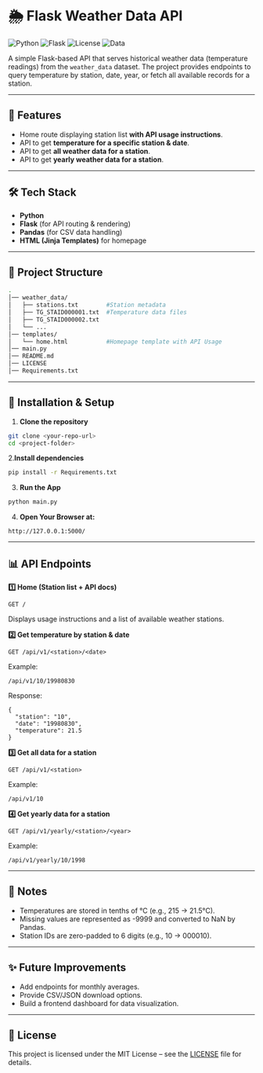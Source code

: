 # 🌦️ Flask Weather Data API  

![Python](https://img.shields.io/badge/Python-3.9%2B-blue?logo=python) 
![Flask](https://img.shields.io/badge/Flask-API-green?logo=flask) 
![License](https://img.shields.io/badge/License-MIT-yellow.svg) 
![Data](https://img.shields.io/badge/Weather-Data-orange)  

A simple Flask-based API that serves historical weather data (temperature readings) from the `weather_data` dataset. The project provides endpoints to query temperature by station, date, year, or fetch all available records for a station.  

---

## 📌 Features
- Home route displaying station list **with API usage instructions**.  
- API to get **temperature for a specific station & date**.  
- API to get **all weather data for a station**.  
- API to get **yearly weather data for a station**.  

---

## 🛠️ Tech Stack
- **Python**  
- **Flask** (for API routing & rendering)  
- **Pandas** (for CSV data handling)  
- **HTML (Jinja Templates)** for homepage  

---

## 📂 Project Structure
```bash
.
│── weather_data/
│   ├── stations.txt        #Station metadata
│   ├── TG_STAID000001.txt  #Temperature data files
│   ├── TG_STAID000002.txt
│   └── ...
│── templates/
│   └── home.html           #Homepage template with API Usage
│── main.py
│── README.md
│── LICENSE
│── Requirements.txt
```

---

## 🚀 Installation & Setup

1. **Clone the repository**  
```bash
git clone <your-repo-url>
cd <project-folder>
```

2.**Install dependencies**
```bash 
pip install -r Requirements.txt
```

3. **Run the App**
```bash
python main.py
```

4. **Open Your Browser at:**
```
http://127.0.0.1:5000/
```

---

## 📊 API Endpoints

**1️⃣ Home (Station list + API docs)**
```
GET /
```
Displays usage instructions and a list of available weather stations.

**2️⃣ Get temperature by station & date**
```
GET /api/v1/<station>/<date>
```
Example:
```
/api/v1/10/19980830
```
Response:
```
{
  "station": "10",
  "date": "19980830",
  "temperature": 21.5
}
```

**3️⃣ Get all data for a station**
```
GET /api/v1/<station>
```
Example:
```
/api/v1/10
```

**4️⃣ Get yearly data for a station**
```
GET /api/v1/yearly/<station>/<year>
```
Example:
```
/api/v1/yearly/10/1998
```

---

## 📌 Notes
- Temperatures are stored in tenths of °C (e.g., 215 → 21.5°C).
- Missing values are represented as -9999 and converted to NaN by Pandas.
- Station IDs are zero-padded to 6 digits (e.g., 10 → 000010).

---

## ✨ Future Improvements
- Add endpoints for monthly averages.
- Provide CSV/JSON download options.
- Build a frontend dashboard for data visualization.

---

## 📜 License
This project is licensed under the MIT License – see the [LICENSE](LICENSE) file for details.

